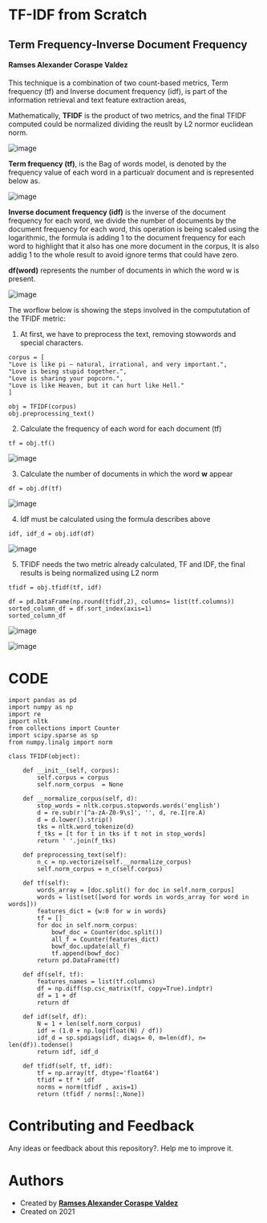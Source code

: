 # TF-IDF from Scratch
## Term Frequency-Inverse Document Frequency
#### Ramses Alexander Coraspe Valdez

This technique is a combination of two count-based metrics, Term frequency (tf) and Inverse document frequency (idf), is part of the information retrieval and text feature extraction areas, 

Mathematically, **TFIDF** is the product of two metrics, and the final TFIDF computed could be normalized dividing the reuslt by L2 normor euclidean norm.

![image](https://user-images.githubusercontent.com/8701464/130260664-fb928e4c-241f-4d3a-a0f4-8db4dc6ffcf1.png)

**Term frequency (tf)**, is the Bag of words model, is denoted by the frequency value of each word in a particualr document and is represented below as.

![image](https://user-images.githubusercontent.com/8701464/130260732-31e928d5-0c4a-4915-a671-1b4564783c58.png)


**Inverse document frequency (idf)** is the inverse of the document frequency for each word, we divide the number of documents by the document frequency for each word, this operation is being scaled using the logarithmic, the formula is adding 1 to the document frequency for each word to highlight that it also has one more document in the corpus, It is also addig 1 to the whole result to avoid ignore terms that could have zero.


**df(word)** represents the number of documents in which the word w is present.

![image](https://user-images.githubusercontent.com/8701464/130260766-f5734ce8-6981-49d3-861b-97eec6c6a559.png)



The worflow below is showing the steps involved in the compututation of the TFIDF metric:

1. At first, we have to preprocess the text, removing stowwords and special characters.
```
corpus = [
"Love is like pi – natural, irrational, and very important.",
"Love is being stupid together.",
"Love is sharing your popcorn.",
"Love is like Heaven, but it can hurt like Hell."
]

obj = TFIDF(corpus)
obj.preprocessing_text()
```

2. Calculate the frequency of each word for each document (tf)

```
tf = obj.tf()

```

![image](https://user-images.githubusercontent.com/8701464/130262801-3a839159-2d05-4b26-bf41-9930f2388d33.png)


3. Calculate the number of documents in which the word **w** appear

```
df = obj.df(tf)
```

![image](https://user-images.githubusercontent.com/8701464/130262837-9e010d87-3430-4150-880b-810dae4412bf.png)


4. Idf must be calculated using the formula describes above

```
idf, idf_d = obj.idf(df)
```

![image](https://user-images.githubusercontent.com/8701464/130262859-a8750042-112b-47b1-8bb1-44f96ebf60da.png)


5. TFIDF needs the two metric already calculated, TF and IDF, the final results is being normalized using L2 norm

```
tfidf = obj.tfidf(tf, idf)
```

```
df = pd.DataFrame(np.round(tfidf,2), columns= list(tf.columns))
sorted_column_df = df.sort_index(axis=1)
sorted_column_df
```
![image](https://user-images.githubusercontent.com/8701464/130262893-37e230a7-a0a0-41a0-b520-6f6c064e3e76.png)


![image](https://user-images.githubusercontent.com/8701464/130260824-f8c8eef3-4256-4355-9276-71503c7b16bb.png)


# CODE

```
import pandas as pd
import numpy as np
import re
import nltk
from collections import Counter
import scipy.sparse as sp
from numpy.linalg import norm

class TFIDF(object):

    def __init__(self, corpus):        
        self.corpus = corpus
        self.norm_corpus  = None        

    def __normalize_corpus(self, d):
        stop_words = nltk.corpus.stopwords.words('english')
        d = re.sub(r'[^a-zA-Z0-9\s]', '', d, re.I|re.A)
        d = d.lower().strip()
        tks = nltk.word_tokenize(d)
        f_tks = [t for t in tks if t not in stop_words]
        return ' '.join(f_tks)

    def preprocessing_text(self):
        n_c = np.vectorize(self.__normalize_corpus)
        self.norm_corpus = n_c(self.corpus)

    def tf(self):
        words_array = [doc.split() for doc in self.norm_corpus]
        words = list(set([word for words in words_array for word in words]))
        features_dict = {w:0 for w in words}
        tf = []
        for doc in self.norm_corpus:
            bowf_doc = Counter(doc.split())
            all_f = Counter(features_dict)
            bowf_doc.update(all_f)
            tf.append(bowf_doc)
        return pd.DataFrame(tf)

    def df(self, tf):
        features_names = list(tf.columns)
        df = np.diff(sp.csc_matrix(tf, copy=True).indptr)
        df = 1 + df
        return df
        
    def idf(self, df):
        N = 1 + len(self.norm_corpus)
        idf = (1.0 + np.log(float(N) / df)) 
        idf_d = sp.spdiags(idf, diags= 0, m=len(df), n= len(df)).todense()      
        return idf, idf_d

    def tfidf(self, tf, idf):        
        tf = np.array(tf, dtype='float64')
        tfidf = tf * idf
        norms = norm(tfidf , axis=1)
        return (tfidf / norms[:,None])
```

# Contributing and Feedback
Any ideas or feedback about this repository?. Help me to improve it.

# Authors
- Created by <a href="https://www.linkedin.com/in/ramsescoraspe"><strong>Ramses Alexander Coraspe Valdez</strong></a>
- Created on 2021
